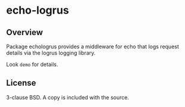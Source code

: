echo-logrus
===========

Overview
--------

Package echologrus provides a middleware for echo that logs request details via
the logrus logging library.

Look `demo` for details.

License
-------

3-clause BSD. A copy is included with the source.
